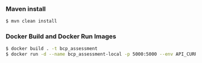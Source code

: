 ### Maven install
```bash
$ mvn clean install
```

### Docker Build and Docker Run Images
```bash
$ docker build . -t bcp_assessment
$ docker run -d --name bcp_assessment-local -p 5000:5000 --env API_CURRENCY_URL=http://172.17.0.2:8080/fixer/latest bcp_assessment
```
